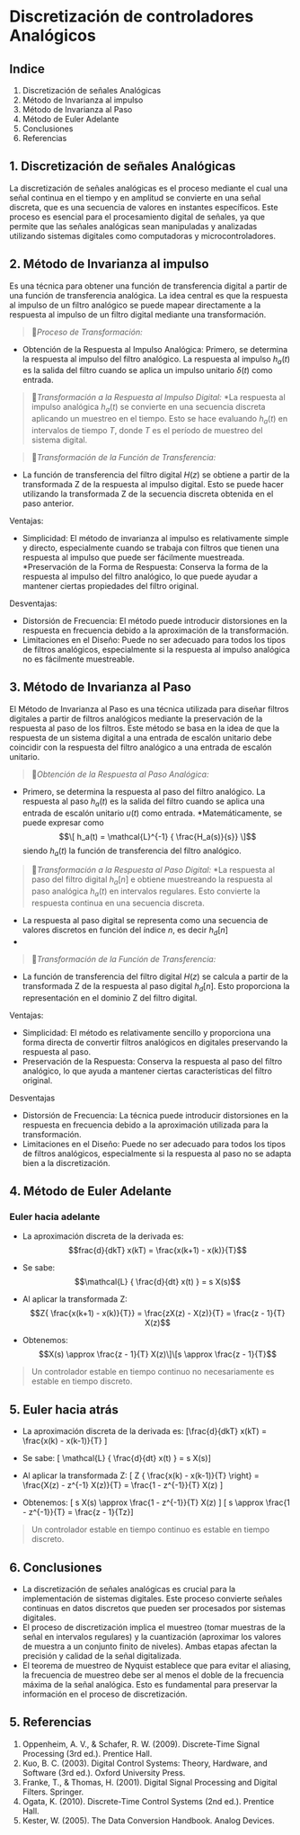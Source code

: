 # Discretización de controladores Analógicos

## Indice
1. Discretización de señales Analógicas
2. Método de Invarianza al impulso
3. Método de Invarianza al Paso
4. Método de Euler Adelante
5. Conclusiones
6. Referencias



## 1. Discretización de señales Analógicas
La discretización de señales analógicas es el proceso mediante el cual una señal continua en el tiempo y en amplitud se convierte en una señal discreta, que es una secuencia de valores en instantes específicos. Este proceso es esencial para el procesamiento digital de señales, ya que permite que las señales analógicas sean manipuladas y analizadas utilizando sistemas digitales como computadoras y microcontroladores.

## 2. Método de Invarianza al impulso
Es una técnica para obtener una función de transferencia digital a partir de una función de transferencia analógica. La idea central es que la respuesta al impulso de un filtro analógico se puede mapear directamente a la respuesta al impulso de un filtro digital mediante una transformación.
>🔑*Proceso de Transformación:*
* Obtención de la Respuesta al Impulso Analógica:
Primero, se determina la respuesta al impulso del filtro analógico. La respuesta al impulso 
 $h_a(t)$ es la salida del filtro cuando se aplica un impulso unitario $δ(t)$ como entrada.

>🔑*Transformación a la Respuesta al Impulso Digital:*
*La respuesta al impulso analógica $h_a(t)$ se convierte en una secuencia discreta aplicando un muestreo en el tiempo. Esto se hace evaluando 
 $h_a(t)$  en intervalos de tiempo $T$, donde $T$ es el período de muestreo del sistema digital.

>🔑*Transformación de la Función de Transferencia:*
* La función de transferencia del filtro digital $H(z)$  se obtiene a partir de la transformada Z de la respuesta al impulso digital. Esto se puede hacer utilizando la transformada Z de la secuencia discreta obtenida en el paso anterior.

Ventajas:
* Simplicidad: El método de invarianza al impulso es relativamente simple y directo, especialmente cuando se trabaja con filtros que tienen una respuesta al impulso que puede ser fácilmente muestreada.
*Preservación de la Forma de Respuesta: Conserva la forma de la respuesta al impulso del filtro analógico, lo que puede ayudar a mantener ciertas propiedades del filtro original.

Desventajas: 
* Distorsión de Frecuencia: El método puede introducir distorsiones en la respuesta en frecuencia debido a la aproximación de la transformación.
* Limitaciones en el Diseño: Puede no ser adecuado para todos los tipos de filtros analógicos, especialmente si la respuesta al impulso analógica no es fácilmente muestreable.

## 3. Método de Invarianza al Paso
 El Método de Invarianza al Paso es una técnica utilizada para diseñar filtros digitales a partir de filtros analógicos mediante la preservación de la respuesta al paso de los filtros. Este método se basa en la idea de que la respuesta de un sistema digital a una entrada de escalón unitario debe coincidir con la respuesta del filtro analógico a una entrada de escalón unitario.

>🔑*Obtención de la Respuesta al Paso Analógica:*
* Primero, se determina la respuesta al paso del filtro analógico. La respuesta al paso $h_a(t)$  es la salida del filtro cuando se aplica una entrada de escalón unitario $u(t)$ como entrada.
*Matemáticamente, se puede expresar como  $$\[ h_a(t) = \mathcal{L}^{-1} { \frac{H_a(s)}{s}} \]$$  siendo $h_a(t)$ la función de transferencia del filtro analógico.

>🔑*Transformación a la Respuesta al Paso Digital:*
*La respuesta al paso del filtro digital $h_a[n]$ e obtiene muestreando la respuesta al paso analógica  $h_a(t)$  en intervalos regulares. Esto convierte la respuesta continua en una secuencia discreta.
* La respuesta al paso digital se representa como una secuencia de valores discretos en función del índice $n$, es decir $h_d[n]$
* 
>🔑*Transformación de la Función de Transferencia:*
* La función de transferencia del filtro digital $H(z)$ se calcula a partir de la transformada Z de la respuesta al paso digital $h_d[n]$. Esto proporciona la representación en el dominio Z del filtro digital.

Ventajas: 
* Simplicidad: El método es relativamente sencillo y proporciona una forma directa de convertir filtros analógicos en digitales preservando la respuesta al paso.
* Preservación de la Respuesta: Conserva la respuesta al paso del filtro analógico, lo que ayuda a mantener ciertas características del filtro original.

 Desventajas
* Distorsión de Frecuencia: La técnica puede introducir distorsiones en la respuesta en frecuencia debido a la aproximación utilizada para la transformación.
* Limitaciones en el Diseño: Puede no ser adecuado para todos los tipos de filtros analógicos, especialmente si la respuesta al paso no se adapta bien a la discretización.


## 4. Método de Euler Adelante
### Euler hacia adelante

- La aproximación discreta de la derivada es:
  $$frac{d}{dkT} x(kT) = \frac{x(k+1) - x(k)}{T}$$

- Se sabe:
  $$\mathcal{L} { \frac{d}{dt} x(t) } = s X(s)$$

- Al aplicar la transformada Z:
  $$Z{ \frac{x(k+1) - x(k)}{T}} = \frac{zX(z) - X(z)}{T} = \frac{z - 1}{T} X(z)$$

- Obtenemos:
  $$X(s) \approx \frac{z - 1}{T} X(z)\]\[s \approx \frac{z - 1}{T}$$

> Un controlador estable en tiempo continuo no necesariamente es estable en tiempo discreto.


## 5. Euler hacia atrás

- La aproximación discreta de la derivada es:
  \[\frac{d}{dkT} x(kT) = \frac{x(k) - x(k-1)}{T} \]

- Se sabe:
  \[ \mathcal{L} { \frac{d}{dt} x(t) } = s X(s)\]

- Al aplicar la transformada Z:
  \[ Z { \frac{x(k) - x(k-1)}{T} \right\} = \frac{X(z) - z^{-1} X(z)}{T} = \frac{1 - z^{-1}}{T} X(z)  \]

- Obtenemos:
  \[ s X(s) \approx \frac{1 - z^{-1}}{T} X(z)
  \] \[ s \approx \frac{1 - z^{-1}}{T} = \frac{z - 1}{Tz}\]

> Un controlador estable en tiempo continuo es estable en tiempo discreto.


## 6. Conclusiones
* La discretización de señales analógicas es crucial para la implementación de sistemas digitales. Este proceso convierte señales continuas en datos discretos que pueden ser procesados por sistemas digitales.
* El proceso de discretización implica el muestreo (tomar muestras de la señal en intervalos regulares) y la cuantización (aproximar los valores de muestra a un conjunto finito de niveles). Ambas etapas afectan la precisión y calidad de la señal digitalizada.
* El teorema de muestreo de Nyquist establece que para evitar el aliasing, la frecuencia de muestreo debe ser al menos el doble de la frecuencia máxima de la señal analógica. Esto es fundamental para preservar la información en el proceso de discretización.


## 5. Referencias
1. Oppenheim, A. V., & Schafer, R. W. (2009). Discrete-Time Signal Processing (3rd ed.). Prentice Hall.
2. Kuo, B. C. (2003). Digital Control Systems: Theory, Hardware, and Software (3rd ed.). Oxford University Press.
3. Franke, T., & Thomas, H. (2001). Digital Signal Processing and Digital Filters. Springer.
4. Ogata, K. (2010). Discrete-Time Control Systems (2nd ed.). Prentice Hall.
5. Kester, W. (2005). The Data Conversion Handbook. Analog Devices.
